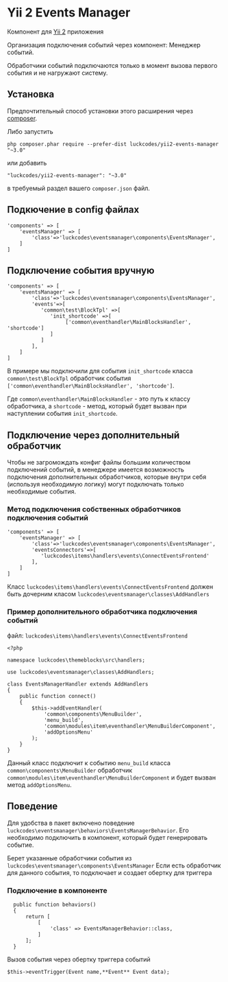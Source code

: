 
# Yii 2 Events Manager

Компонент для [Yii 2](http://www.yiiframework.com/) приложения

Организация подключения событий через компонент: Менеджер событий.

Обработчики событий подключаются только в момент вызова первого события и не нагружают систему.

Установка
------------

Предпочтительный способ установки этого расширения через [composer](http://getcomposer.org/download/).

Либо запустить

```
php composer.phar require --prefer-dist luckcodes/yii2-events-manager "~3.0"
```

или добавить

```
"luckcodes/yii2-events-manager": "~3.0"
```

в требуемый раздел вашего `composer.json` файл.

## Подкючение в config файлах

```
'components' => [
    'eventsManager' => [
        'class'=>'luckcodes\eventsmanager\components\EventsManager',
    ]
]
```

## Подключение события вручную

```
'components' => [
    'eventsManager' => [
        'class'=>'luckcodes\eventsmanager\components\EventsManager',
        'events'=>[
           'common\test\BlockTpl' =>[
              'init_shortcode' =>[
                   ['common\eventhandler\MainBlocksHandler', 'shortcode']
              ]
           ]
        ],
    ]
]
```
В примере мы подключили для события `init_shortcode` класса `common\test\BlockTpl`
обработчик события  `['common\eventhandler\MainBlocksHandler', 'shortcode']`.

Где `common\eventhandler\MainBlocksHandler` - это путь к классу обработчика, а `shortcode` - метод,
который будет вызван при наступлении события `init_shortcode`.

## Подключение через дополнительный обработчик
Чтобы не загромождать конфиг файлы большим количеством подключений событий, в менеджере имеется возможность подключения
дополнительных обработчиков, которые внутри себя (используя необходимую логику) могут подключать только необходимые события.

### Метод подключения собственных обработчиков подключения событий
```
'components' => [
    'eventsManager' => [
        'class'=>'luckcodes\eventsmanager\components\EventsManager',
        'eventsConnectors'=>[
           'luckcodes\items\handlers\events\ConnectEventsFrontend'
        ],
    ]
]
```

Класс `luckcodes\items\handlers\events\ConnectEventsFrontend` должен быть дочерним класом `luckcodes\eventsmanager\classes\AddHandlers`

### Пример дополнительного обработчика подключения событий
файл: `luckcodes\items\handlers\events\ConnectEventsFrontend`

```
<?php

namespace luckcodes\themeblocks\src\handlers;

use luckcodes\eventsmanager\classes\AddHandlers;

class EventsManagerHandler extends AddHandlers
{
    public function connect()
    {
        $this->addEventHandler(
            'common\components\MenuBuilder',
            'menu_build',
            'common\modules\item\eventhandler\MenuBuilderComponent',
            'addOptionsMenu'
        );
    }
}
```

Данный класс подключит к событию `menu_build` класса `common\components\MenuBuilder` обработчик `common\modules\item\eventhandler\MenuBuilderComponent` 
и будет вызван метод `addOptionsMenu`.


## Поведение
Для удобства в пакет включено поведение `luckcodes\eventsmanager\behaviors\EventsManagerBehavior`.
Его необходимо подключить в компонент, который будет генерировать событие.

Берет указанные обработчики события из `luckcodes\eventsmanager\components\EventsManager`
Если есть обработчик для данного события, то подключает и создает обертку для триггера

### Подключение в компоненте

```
  public function behaviors()
  {
      return [
          [
              'class' => EventsManagerBehavior::class,
          ]
      ];
  }
```

Вызов события через обертку триггера событий
```
$this->eventTrigger(Event name,**Event** Event data);
```


